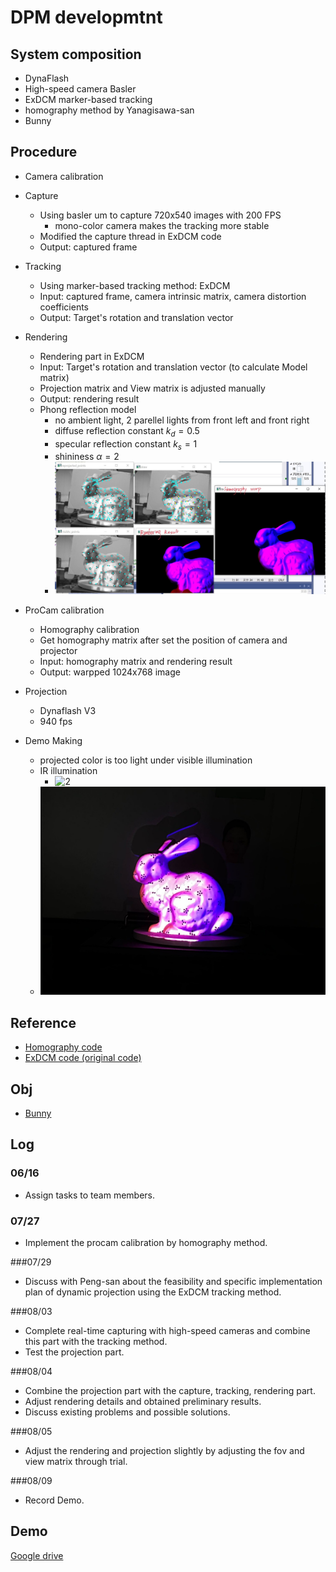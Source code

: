 # DPM developmtnt

## System composition
- DynaFlash
- High-speed camera Basler
- ExDCM marker-based tracking
- homography method by Yanagisawa-san
- Bunny

## Procedure

- Camera calibration

- Capture
    - Using basler um to capture 720x540 images with 200 FPS
        - mono-color camera makes the tracking more stable
    - Modified the capture thread in ExDCM code
    - Output: captured frame
    
- Tracking
    - Using marker-based tracking method: ExDCM
    - Input: captured frame, camera intrinsic matrix, camera distortion coefficients
    - Output: Target's rotation and translation vector

- Rendering
    - Rendering part in ExDCM
    - Input: Target's rotation and translation vector (to calculate Model matrix)
    - Projection matrix and View matrix is adjusted manually
    - Output: rendering result
    - Phong reflection model
        - no ambient light, 2 parellel lights from front left and front right
        - diffuse reflection constant $k_d=0.5$
        - specular reflection constant $k_s=1$
        - shininess $\alpha=2$
        - ![1](https://github.com/newblush/DPM_2022/blob/main/img/1.png)



- ProCam calibration
    - Homography calibration
    - Get homography matrix after set the position of camera and projector
    - Input: homography matrix and rendering result
    - Output: warpped 1024x768 image

- Projection    
    - Dynaflash V3
    - 940 fps
 
- Demo Making
    - projected color is too light under visible illumination
    - IR illumination
        - ![2](https://github.com/newblush/DPM_2022/blob/main/img/2.png)
    - ![3](https://github.com/newblush/DPM_2022/blob/main/img/3.png)


## Reference
- [Homography code](https://github.com/watanabelaboratory/GetHomographyMatrix)
- [ExDCM code (original code)](https://github.com/watanabelaboratory/ExDCM)

## Obj
- [Bunny](https://github.com/watanabelaboratory/developmtntDPM2022_teamA/tree/main/exp_data)

## Log
### 06/16
 - Assign tasks to team members.

### 07/27
- Implement the procam calibration by homography method.

###07/29
- Discuss with Peng-san about the feasibility and specific implementation plan of dynamic projection using the ExDCM tracking method.

###08/03
- Complete real-time capturing with high-speed cameras and combine this part with the tracking method.
- Test the projection part.

###08/04
- Combine the projection part with the capture, tracking, rendering part.
- Adjust rendering details and obtained preliminary results.
- Discuss existing problems and possible solutions.

###08/05
- Adjust the rendering and projection slightly by adjusting the fov and view matrix through trial.

###08/09
- Record Demo.


## Demo

[Google drive](https://drive.google.com/file/d/1gEhtAhlshs5KFxiOt6rCF58KEnvOKcLG/view?usp=share_link)
